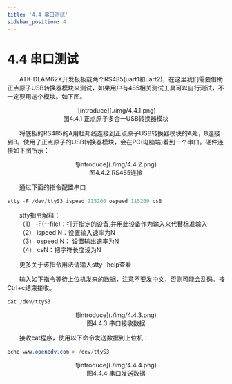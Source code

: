 ```yaml
---
title: '4.4 串口测试'
sidebar_position: 4
---
```


# 4.4 串口测试

&emsp;&emsp;ATK-DLAM62X开发板板载两个RS485(uart1和uart2)，在这里我们需要借助正点原子USB转换器模块来测试，如果用户有485相关测试工具可以自行测试，不一定要用这个模块。如下图。

<center>
![introduce](./img/4.4.1.png)<br />
图4.4.1 正点原子多合一USB转换器模块
</center>

&emsp;&emsp;将底板的RS485的A用杜邦线连接到正点原子USB转换器模块的A处，B连接到B。使用了正点原子的USB转换器模块，会在PC(电脑端)看到一个串口。硬件连接如下图所示：

<center>
![introduce](./img/4.4.2.png)<br />
图4.4.2 RS485连接
</center>


&emsp;&emsp;通过下面的指令配置串口

```c#
stty -F /dev/ttyS3 ispeed 115200 ospeed 115200 cs8
```

&emsp;&emsp;stty指令解释：<br />
&emsp;&emsp;（1）	-F(--file)：打开指定的设备,并用此设备作为输入来代替标准输入<br />
&emsp;&emsp;（2）	ispeed N：设置输入速率为N<br />
&emsp;&emsp;（3）	ospeed N： 设置输出速率为N<br />
&emsp;&emsp;（4）	csN：把字符长度设为N

&emsp;&emsp;更多关于该指令用法请输入stty -help查看

&emsp;&emsp;输入如下指令等待上位机发来的数据，注意不要发中文，否则可能会乱码。按Ctrl+c结束接收。

```c#
cat /dev/ttyS3 
```

<center>
![introduce](./img/4.4.3.png)<br />
图4.4.3 串口接收数据
</center>

&emsp;&emsp;接收cat程序，使用以下命令发送数据到上位机：

```c#
echo www.openedv.com > /dev/ttyS3
```

<center>
![introduce](./img/4.4.4.png)<br />
图4.4.4 串口发送数据
</center>










